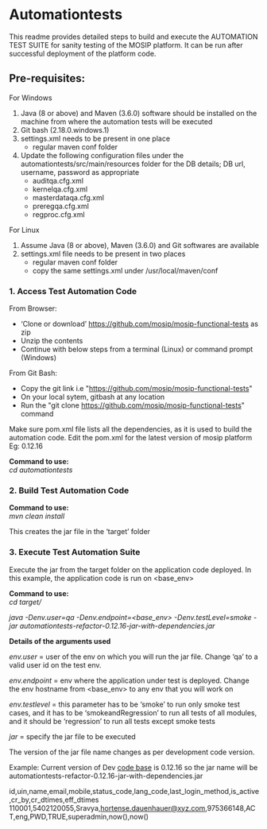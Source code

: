 # Automationtests
This readme provides detailed steps to build and execute the AUTOMATION TEST SUITE for sanity testing of the MOSIP platform. It can be run after successful deployment of the platform code.

## Pre-requisites:
For Windows
1. Java (8 or above) and Maven (3.6.0) software should be installed on the machine from where the automation tests will be executed
1. Git bash (2.18.0.windows.1)
1. settings.xml needs to be present in one place
   * regular maven conf folder
1. Update the following configuration files under the automationtests/src/main/resources folder for the DB details; DB url, username, password as appropriate
   * auditqa.cfg.xml
   * kernelqa.cfg.xml
   * masterdataqa.cfg.xml
   * preregqa.cfg.xml
   * regproc.cfg.xml

For Linux
1. Assume Java (8 or above), Maven (3.6.0) and Git softwares are available
2. settings.xml file needs to be present in two places
   * regular maven conf folder
   * copy the same settings.xml under /usr/local/maven/conf

### 1. Access Test Automation Code

From Browser:
* ‘Clone or download’ https://github.com/mosip/mosip-functional-tests as zip<br> 
* Unzip the contents
* Continue with below steps from a terminal (Linux) or command prompt (Windows)

From Git Bash:
* Copy the git link i.e "https://github.com/mosip/mosip-functional-tests"
* On your local sytem, gitbash at any location
* Run the "git clone https://github.com/mosip/mosip-functional-tests" command

Make sure pom.xml file lists all the dependencies, as it is used to build the automation code.
Edit the pom.xml for the latest version of mosip platform Eg: <version>0.12.16</version>

**Command to use:** 
<br>_cd automationtests_<br>

### 2. Build Test Automation Code
**Command to use:**
<br>_mvn clean install_<br>

This creates the jar file in the ‘target’ folder

### 3. Execute Test Automation Suite
Execute the jar from the target folder on the application code deployed. In this example, the application code is run on <base_env>

**Command to use:**
<br>_cd target/_<br>

_java -Denv.user=qa -Denv.endpoint=<base_env> -Denv.testLevel=smoke -jar automationtests-refactor-0.12.16-jar-with-dependencies.jar_

**Details of the arguments used**

_env.user_ = user of the env on which you will run the jar file. Change ‘qa’ to a valid user id on the test env.

_env.endpoint_ = env where the application under test is deployed. Change the env hostname from <base_env> to any env that you will work on

_env.testlevel_ = this parameter has to be ‘smoke’ to run only smoke test cases, and it has to be ‘smokeandRegression’ to run all tests of all modules, and it should be ‘regression’ to run all tests except smoke tests

_jar_ = specify the jar file to be executed

The version of the jar file name changes as per development code version. 

Example: Current version of Dev [code base](https://github.com/mosip/mosip-platform) is 0.12.16 so the jar name will be automationtests-refactor-0.12.16-jar-with-dependencies.jar

﻿id,uin,name,email,mobile,status_code,lang_code,last_login_method,is_active,cr_by,cr_dtimes,eff_dtimes
110001,5402120055,Sravya,hortense.dauenhauer@xyz.com,975366148,ACT,eng,PWD,TRUE,superadmin,now(),now()

﻿

